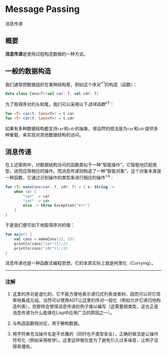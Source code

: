 # Message Passing

消息传递

## 概要

**消息传递**是使用过程构造数据的一种方式。

## 一般的数据构造

我们通常把数据组织在某种结构里，例如这个序对$^{*1}$的构造（函数）：

```Kotlin
data class Cons<T>(val car: T, val cdr: T)
```

为了取得序对的头和尾，我们可以采用以下*选择函数*$^{*2}$：

```Kotlin
fun <T> car(t: Cons<T>) = t.car
fun <T> cdr(t: Cons<T>) = t.cdr
```

如果有多种数据结构都支持`car`和`cdr`的抽象，很自然的想法是为`car`和`cdr`提供多种重载，来实现对其他数据结构的访问。

## 消息传递

在上述案例中，对数据结构访问的函数类似于一种“智能操作”，它智能地匹配类型，进而应用相应的操作。而消息传递则构造了一种“智能对象”，这个对象本身是一种函数，它通过识别操作的类型来进行相应的操作$^{*3}$：

```Kotlin
fun <T> makeCons(car: T, cdr: T) = { x: String ->
    when (x) {
        "car" -> car
        "cdr" -> cdr
        else -> throw Exception("err")
    }
}
```

于是我们便可如下地取得序对的值：

```Kotlin
fun main() {
    val cons = makeCons(22, 33)
    println(cons("car"))//22
    println(cons("cdr"))//33
}
```

消息传递也是一种函数式编程思想，它的本质实际上就是柯里化（Currying）。

---

### 注解

1. 这里的序对是退化的，它不能方便地表示递归式列表或者树，因而可以将它简单地看成元组。当然可以使用ADT让这里的序对一般化（例如允许它递归地构造列表），但那样会使得消息传递的例子难以编写（这需要弱类型，这也正是消息传递为什么能够在Lisp中应用广泛的原因之一）。

2. 与构造函数相对应，用于解构数据。

3. 用字符串充当操作名是不优雅的（同时也不类型安全），正确的做法是让操作符号化（例如采用枚举）。这里这样做仅是为了避免引入过多噪音，让例子显得易懂些。
